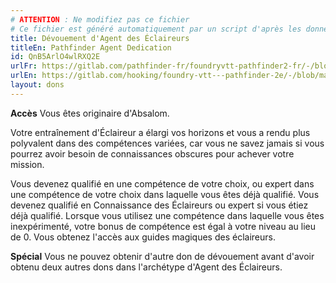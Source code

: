 ```yaml
---
# ATTENTION : Ne modifiez pas ce fichier
# Ce fichier est généré automatiquement par un script d'après les données du module Foundry VTT officiel et de sa traduction
title: Dévouement d'Agent des Éclaireurs
titleEn: Pathfinder Agent Dedication
id: QnB5ArlO4wlRXQ2E
urlFr: https://gitlab.com/pathfinder-fr/foundryvtt-pathfinder2-fr/-/blob/master/data/feats/QnB5ArlO4wlRXQ2E.htm
urlEn: https://gitlab.com/hooking/foundry-vtt---pathfinder-2e/-/blob/master/packs/data/feats.db/pathfinder-agent-dedication.json
layout: dons
---
```

**Accès** Vous êtes originaire d'Absalom.

Votre entraînement d'Éclaireur a élargi vos horizons et vous a rendu plus polyvalent dans des compétences variées, car vous ne savez jamais si vous pourrez avoir besoin de connaissances obscures pour achever votre mission.

Vous devenez qualifié en une compétence de votre choix, ou expert dans une compétence de votre choix dans laquelle vous êtes déjà qualifié. Vous devenez qualifié en Connaissance des Éclaireurs ou expert si vous étiez déjà qualifié. Lorsque vous utilisez une compétence dans laquelle vous êtes inexpérimenté, votre bonus de compétence est égal à votre niveau au lieu de 0. Vous obtenez l'accès aux guides magiques des éclaireurs.

**Spécial** Vous ne pouvez obtenir d'autre don de dévouement avant d'avoir obtenu deux autres dons dans l'archétype d'Agent des Éclaireurs.
